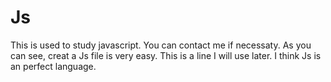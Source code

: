 # Js
This is used to study javascript.
You can contact me if necessaty.
As you can see, creat a Js file is very easy.
This is a line I will use later.
I think Js is an perfect language.